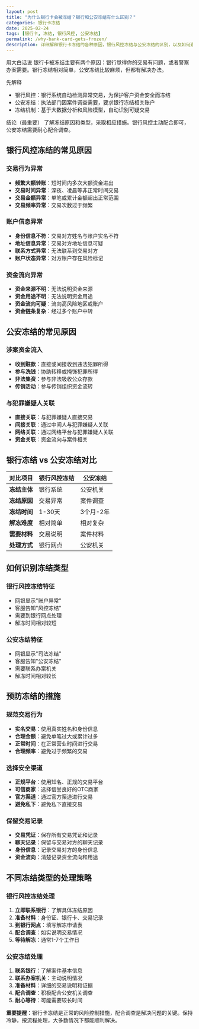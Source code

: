 ```yaml
---
layout: post
title: "为什么银行卡会被冻结？银行和公安冻结有什么区别？"
categories: 银行卡冻结
date: 2025-02-24
tags: [银行卡, 冻结, 银行风控, 公安冻结]
permalink: /why-bank-card-gets-frozen/
description: 详细解释银行卡冻结的各种原因，银行风控冻结与公安冻结的区别，以及如何避免触发冻结机制。
---
```


用大白话说
银行卡被冻结主要有两个原因：银行觉得你的交易有问题，或者警察办案需要。银行冻结相对简单，公安冻结比较麻烦，但都有解决办法。

先解释
- 银行风控：银行系统自动检测异常交易，为保护客户资金安全而冻结
- 公安冻结：执法部门因案件调查需要，要求银行冻结相关账户
- 冻结机制：基于大数据分析和风险模型，自动识别可疑交易

结论（最重要）
了解冻结原因和类型，采取相应措施。银行风控主动配合即可，公安冻结需要耐心配合调查。

## 银行风控冻结的常见原因

### 交易行为异常
- **频繁大额转账**：短时间内多次大额资金进出
- **交易时间异常**：深夜、凌晨等非正常时间交易
- **交易金额异常**：单笔或累计金额超出正常范围
- **交易频率异常**：交易次数过于频繁

### 账户信息异常
- **身份信息不符**：交易对方姓名与账户实名不符
- **地址信息异常**：交易对方地址信息可疑
- **联系方式异常**：无法联系到交易对方
- **账户状态异常**：对方账户存在风险标记

### 资金流向异常
- **资金来源不明**：无法说明资金来源
- **资金用途不明**：无法说明资金用途
- **资金流向可疑**：流向高风险地区或账户
- **资金链条复杂**：经过多个账户中转

## 公安冻结的常见原因

### 涉案资金流入
- **收到赃款**：直接或间接收到违法犯罪所得
- **参与洗钱**：协助转移或掩饰犯罪所得
- **非法集资**：参与非法吸收公众存款
- **传销活动**：参与传销组织资金流转

### 与犯罪嫌疑人关联
- **直接关联**：与犯罪嫌疑人直接交易
- **间接关联**：通过中间人与犯罪嫌疑人关联
- **网络关联**：通过网络平台与犯罪嫌疑人关联
- **资金关联**：资金流向与案件相关

## 银行冻结 vs 公安冻结对比

| 对比项目 | 银行风控冻结 | 公安冻结 |
|---------|-------------|----------|
| **冻结主体** | 银行系统 | 公安机关 |
| **冻结原因** | 交易异常 | 案件调查 |
| **冻结时间** | 1-30天 | 3个月-2年 |
| **解冻难度** | 相对简单 | 相对复杂 |
| **需要材料** | 交易说明 | 案件材料 |
| **处理方式** | 银行网点 | 公安机关 |

## 如何识别冻结类型

### 银行风控冻结特征
- 网银显示"账户异常"
- 客服告知"风控冻结"
- 需要到银行网点处理
- 解冻时间相对较短

### 公安冻结特征
- 网银显示"司法冻结"
- 客服告知"公安冻结"
- 需要联系办案机关
- 解冻时间相对较长

## 预防冻结的措施

### 规范交易行为
- **实名交易**：使用真实姓名和身份信息
- **合理金额**：避免单笔过大或累计过多
- **正常时间**：在正常营业时间进行交易
- **合理频率**：避免过于频繁的交易

### 选择安全渠道
- **正规平台**：使用知名、正规的交易平台
- **可信商家**：选择信誉良好的OTC商家
- **官方渠道**：通过官方渠道进行交易
- **避免私下**：避免私下直接交易

### 保留交易记录
- **交易凭证**：保存所有交易凭证和记录
- **聊天记录**：保留与交易对方的聊天记录
- **身份信息**：记录交易对方的身份信息
- **资金流向**：清楚记录资金流向和用途

## 不同冻结类型的处理策略

### 银行风控冻结处理
1. **立即联系银行**：了解具体冻结原因
2. **准备材料**：身份证、银行卡、交易记录
3. **到银行网点**：填写解冻申请表
4. **配合调查**：如实说明交易情况
5. **等待解冻**：通常1-7个工作日

### 公安冻结处理
1. **联系银行**：了解案件基本信息
2. **联系办案机关**：主动说明情况
3. **准备材料**：详细的交易说明和证据
4. **配合调查**：积极配合公安机关调查
5. **耐心等待**：可能需要较长时间

**重要提醒**：银行卡冻结是正常的风险控制措施，配合调查是解决问题的关键。保持冷静，按流程处理，大多数情况下都能顺利解决。
